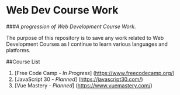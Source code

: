 # Web Dev Course Work
###_A progression of Web Development Course Work._

The purpose of this repository is to save any work related to Web Development Courses as I continue to learn various languages and platforms.

##Course List

1. [Free Code Camp - _In Progress_] (https://www.freecodecamp.org/)
2. [JavaScript 30 - _Planned_] (https://javascript30.com/)
3. [Vue Mastery - _Planned_] (https://www.vuemastery.com/)